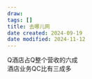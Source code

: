 ```yaml
---
draw:
tags: []
title: 去哪儿网
date created: 2024-09-19
date modified: 2024-11-12
---
```


Q酒店占Q整个营收的六成  
	酒店业务QC比有三成多

	
